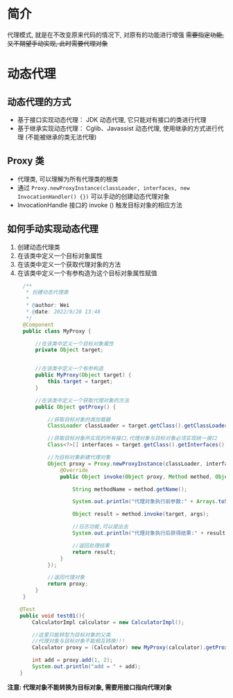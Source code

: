 # 简介
代理模式, 就是在不改变原来代码的情况下, 对原有的功能进行增强 ~~需要指定功能, 又不期望手动实现, 此时需要代理对象~~
# 动态代理
## 动态代理的方式

- 基于接口实现动态代理： JDK 动态代理, 它只能对有接口的类进行代理
- 基于继承实现动态代理： Cglib、Javassist 动态代理, 使用继承的方式进行代理 (不能被继承的类无法代理)

## Proxy 类
- 代理类, 可以理解为所有代理类的根类
- 通过 `Proxy.newProxyInstance(classLoader, interfaces, new InvocationHandler() {})` 可以手动的创建动态代理对象
 - InvocationHandle 接口的 invoke () 触发目标对象的相应方法

## 如何手动实现动态代理
1. 创建动态代理类
2. 在该类中定义一个目标对象属性
3. 在该类中定义一个获取代理对象的方法
4. 在该类中定义一个有参构造为这个目标对象属性赋值

 ```java
      /**
       * 创建动态代理类
       *
       * @author: Wei
       * @date: 2022/8/28 13:48
       */
      @Component
      public class MyProxy {

          //在该类中定义一个目标对象属性
          private Object target;


          //在该类中定义一个有参构造
          public MyProxy(Object target) {
              this.target = target;
          }

          //在该类中定义一个获取代理对象的方法
          public Object getProxy() {

              //获取目标对象的类加载器
              ClassLoader classLoader = target.getClass().getClassLoader();

              //获取目标对象所实现的所有接口,代理对象与目标对象必须实现统一接口
              Class<?>[] interfaces = target.getClass().getInterfaces();

              //为目标对象新建代理对象
              Object proxy = Proxy.newProxyInstance(classLoader, interfaces, new InvocationHandler() {
                  @Override
                  public Object invoke(Object proxy, Method method, Object[] args) throws Throwable {

                      String methodName = method.getName();

                      System.out.println("代理对象执行前参数:" + Arrays.toString(args));

                      Object result = method.invoke(target, args);

                      //日志功能,可以提出去
                      System.out.println("代理对象执行后获得结果:" + result);

                      //返回处理结果
                      return result;
                  }
              });

              //返回代理对象
              return proxy;
          }
      }
```

```java
    @Test
    public void test01(){
        CalculatorImpl calculator = new CalculatorImpl();

		//这里只能转型为目标对象的父类
		//代理对象与目标对象不能相互转换!!!
		Calculator proxy = (Calculator) new MyProxy(calculator).getProxy();

		int add = proxy.add(1, 2);
		System.out.println("add = " + add);
	}
```

**注意: 代理对象不能转换为目标对象, 需要用接口指向代理对象**
